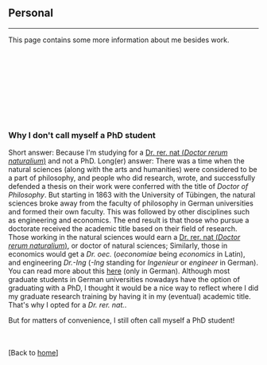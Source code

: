 ## Personal

---

This page contains some more information about me besides work.

<br><br><br><br><br><br><br><br>

### Why I don't call myself a PhD student
Short answer: Because I'm studying for a [Dr. rer. nat (_Doctor rerum naturalium_)](https://en.wikipedia.org/wiki/Dr._rer._nat.) and not a PhD.
Long(er) answer: There was a time when the natural sciences (along with the arts and humanities) were considered to be a part of philosophy, and people who did research, wrote, and successfully defended a thesis on their work were conferred with the title of _Doctor of Philosophy_. But starting in 1863 with the University of Tübingen, the natural sciences broke away from the faculty of philosophy in German universities and formed their own faculty. This was followed by other disciplines such as engineering and economics. The end result is that those who pursue a doctorate received the academic title based on their field of research. Those working in the natural sciences would earn a [Dr. rer. nat (_Doctor rerum naturalium_)](https://en.wikipedia.org/wiki/Dr._rer._nat.), or doctor of natural sciences; Similarly, those in economics would get a _Dr. oec._ (_oeconomiae_ being _economics_ in Latin), and engineering _Dr.-Ing_ (_-Ing_ standing for _Ingenieur_ or _engineer_ in German). You can read more about this [here](http://www.biospektrum.de/blatt/d_bs_pdf&_id=1008689) (only in German). Although most graduate students in German universities nowadays have the option of graduating with a PhD, I thought it would be a nice way to reflect where I did my graduate research training by having it in my (eventual) academic title. That's why I opted for a _Dr. rer. nat._.

But for matters of convenience, I still often call myself a PhD student!

<br><br>[Back to [home](index.md)]
